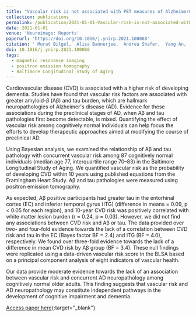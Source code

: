 ```yaml
---
title: "Vascular risk is not associated with PET measures of Alzheimer&apos;s disease neuropathology among cognitively normal older adults"
collection: publications
permalink: /publication/2021-01-01-Vascular-risk-is-not-associated-with-PET-measures-of-Alzheimers-disease-neuropathology-among-cognitively-normal-older-adults
date: 2021-01-01
venue: 'Neuroimage: Reports'
paperurl: 'https://doi.org/10.1016/j.ynirp.2021.100068'
citation: ' Murat Bilgel,  Alisa Bannerjee,  Andrea Shafer,  Yang An,  Susan Resnick, &quot;Vascular risk is not associated with PET measures of Alzheimer&amp;apos;s disease neuropathology among cognitively normal older adults.&quot; Neuroimage: Reports, 2021.'
doi: 10.1016/j.ynirp.2021.100068
tags:
  - magnetic resonance imaging
  - positron emission tomography
  - Baltimore Longitudinal Study of Aging
---
```


Cardiovascular disease (CVD) is associated with a higher risk of developing dementia. Studies have found that vascular risk factors are associated with greater amyloid-β (Aβ) and tau burden, which are hallmark neuropathologies of Alzheimer's disease (AD). Evidence for these associations during the preclinical stages of AD, when Aβ and tau pathologies first become detectable, is mixed. Quantifying the effect of vascular risk among cognitively normal individuals can help focus the efforts to develop therapeutic approaches aimed at modifying the course of preclinical AD.

Using Bayesian analysis, we examined the relationship of Aβ and tau pathology with concurrent vascular risk among 87 cognitively normal individuals (median age 77, interquartile range 70–83) in the Baltimore Longitudinal Study of Aging. We quantified vascular risk as the probability of developing CVD within 10 years using published equations from the Framingham Heart Study. Aβ and tau pathologies were measured using positron emission tomography.

As expected, Aβ positive participants had greater tau in the entorhinal cortex (EC) and inferior temporal gyrus (ITG) (difference in means = 0.09, p < 0.05 for each region), and 10-year CVD risk was positively correlated with white matter lesion burden (r = 0.24, p = 0.03). However, we did not find any associations between CVD risk and Aβ or tau. The data provided over two- and four-fold evidence towards the lack of a correlation between CVD risk and tau in the EC (Bayes factor BF = 2.4) and ITG (BF = 4.0), respectively. We found over three-fold evidence towards the lack of a difference in mean CVD risk by Aβ group (BF = 3.4). These null findings were replicated using a data-driven vascular risk score in the BLSA based on a principal component analysis of eight indicators of vascular health.

Our data provide moderate evidence towards the lack of an association between vascular risk and concurrent AD neuropathology among cognitively normal older adults. This finding suggests that vascular risk and AD neuropathology may constitute independent pathways in the development of cognitive impairment and dementia.

[Access paper here](https://doi.org/10.1016/j.ynirp.2021.100068){:target="_blank"}

